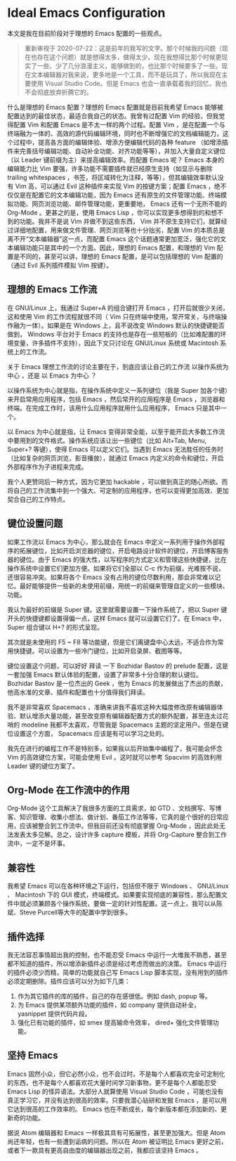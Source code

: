 # Ideal Emacs Configuration


本文是我在目前阶段对于理想的 Emacs 配置的一些观点。

<!--more-->

> 重新审视于 2020-07-22：这是前年的我写的文字。那个时候我的问题（现在也存在这个问题）就是想得太多，做得太少。现在我想得比那个时候更现实了一些、少了几分浪漫主义，能够做到的，也比那个时候要多了一些。现在文本编辑器对我来说，更多地是一个工具，而不是玩具了，所以我现在主要使用 Visual Studio Code。但是 Emacs 也会一直承载着我的回忆，我也不会彻底放弃折腾它的。

什么是理想的 Emacs 配置？理想的 Emacs 配置就是目前我希望 Emacs 能够被配置达到的最佳状态，最适合我自己的状态。我曾有过配置 Vim 的经验，但我觉得配置 Vim 和配置 Emacs 是不太一样的两个过程。配置 Vim ，是在配置一个与终端融为一体的、高效的源代码编辑环境，同时也不断增强它的文档编辑能力，这个过程中，提高各方面的编辑体验、增添方便编辑代码的各种 feature （如增添插件来完善括号编辑功能、自动补全功能、对齐功能等等），并加入大量自定义键位（以 Leader 键前缀为主）来提高编辑效率。而配置 Emacs 呢？ Emacs 本身的编辑能力比 Vim 要强，许多功能不需要插件就已经原生支持（如显示与删除 trailing whitespaces ，书签，将区域转化为注释，等等），但其编辑效率默认没有 Vim 高，可以通过 Evil 这种插件来实现 Vim 的按键方案；配置 Emacs ，绝不仅仅是在配置它的文本编辑功能，因为 Emacs 还有原生的文件管理功能、终端模拟功能、网页浏览功能、邮件管理功能，更重要地， Emacs 还有一个无所不能的 Org-Mode 。更甚之的是，使用 Emacs Lisp ，你可以实现更多想得到的和想不到的功能。我并不是说 Vim 并做不到这些东西， Vim 并不原生支持它们，就算经过详细地配置，用来做文件管理、网页浏览等也十分拙劣，配置 Vim 的本质总是离不开“文本编辑器”这一点，而配置 Emacs 这个话题通常更加宽泛，强化它的文本编辑功能只是其中的一个方面。因此，理想的 Emacs 配置，和理想的 Vim 配置是不同的，甚至可以讲，理想的 Emacs 配置，是可以包括理想的 Vim 配置的（通过 Evil 系列插件模拟 Vim 按键）。

## 理想的 Emacs 工作流

在 GNU/Linux 上，我通过 Super+A 的组合键打开 Emacs ，打开后就很少关闭，这和使用 Vim 的工作流程就很不同（ Vim 只在终端中使用，常开常关，与终端操作融为一体）。如果是在 Windows 上，且不说改变 Windows 默认的快捷键能否做到， Windows 平台对于 Emacs 的支持也是存在一些短板的（比如难配置的环境变量，许多插件不支持），因此下文只讨论在 GNU/Linux 系统或 Macintosh 系统上的工作流。

关于 Emacs 理想工作流的讨论主要在于，到底应该让自己的工作流 以操作系统为中心 ，还是 以 Emacs 为中心 ？

以操作系统为中心就是指，在操作系统中定义一系列键位（我是 Super 加各个键）来开启常用应用程序，包括 Emacs ，然后常开的应用程序是 Emacs ，浏览器和终端。在完成工作时，该用什么应用程序就用什么应用程序， Emacs 只是其中一个。

以 Emacs 为中心就是指，让 Emacs 变得非常全能，以至于能开启大多数工作流中要用到的文件格式。操作系统应该让出一些键位（比如 Alt+Tab, Menu, Super+? 等键），使得 Emacs 可以定义它们。当遇到 Emacs 无法胜任的任务时（比如复杂的网页浏览，影音播放），就通过 Emacs 内定义的命令和键位，开启外部程序作为子进程来完成。

我个人更赞同后一种方式，因为它更加 hackable ，可以做到真正的随心所欲。而将自己的工作流集中到一个强大、可定制的应用程序，也可以变得更加高效、更加契合自己的工作特点。

## 键位设置问题

如果工作流以 Emacs 为中心，那么就会在 Emacs 中定义一系列用于操作外部程序的拓展键位，比如开启浏览器的键位，开启电路设计软件的键位，开启博客服务器的键位。由于 Emacs 的强大性，以写程序的方式定义和管理这些快捷键，比在操作系统中设置它们更加方便。如果将它们全部以 C-c 作为前缀，光难按不说，还很容易冲突。如果将各个 Emacs 没有占用的键位尽数利用，那会非常难以记忆。最好能够提供一些新的未使用前缀，用统一的前缀来管理自定义的一些模块、功能。

我认为最好的前缀是 Super 键。这里就需要设置一下操作系统了，把以 Super 键开头的快捷键都设置得偏一点，这样 Emacs 就可以设置它们了。在 Emacs 中， Super 组合键以 H+? 的形式呈现。

其次就是未使用的 F5 ~ F8 等功能键，但是它们离键盘中心太远，不适合作为常用快捷键。可以设置为一些冷门键位，比如开启录屏、截图等等。

键位设置这个问题，可以好好 拜读 一下 Bozhidar Bastov 的 prelude 配置，这是一套加强 Emacs 默认体验的配置，设置了非常多十分合理的默认键位。 Bozhidar Bastov 是一位杰出的 Geek ，他为 Emacs 的发展做出了杰出的贡献，他高水准的文章、插件和配置也十分值得我们拜读。

我不是非常喜欢 Spacemacs ，准确来讲我不喜欢这种大幅度修改原有编辑器体验、默认增添大量功能，甚至改变原有编辑器配置方式的额外配置，甚至连太过花哨的 modeline 我都不太喜欢，尽管我是 Spacemacs 主题的坚定用户。但是在键位设置这个方面， Spacemacs 应该是有可以学习之处的。

我先在进行的编程工作不是特别多，如果我以后开始集中编程了，我可能会怀念 Vim 的高效键位方案，可能会使用 Evil 。这时就可以参考 Spacvim 的高效利用 Leader 键的键位方案了。

## Org-Mode 在工作流中的作用

Org-Mode 这个工具解决了我很多方面的工具需求，如 GTD 、文档撰写、写博客、知识管理、收集小想法、做计划、番茄工作法等等，它真的是个很好的日常应用，应该被整合到工作流中。但我目前还没有彻底掌握 Org-Mode ，因此此处无法发表太多见解。总之，设计许多 capture 模板，并将 Org-Capture 整合到工作流中，一定不是坏事。

## 兼容性

我希望 Emacs 可以在各种环境之下运行，包括但不限于 Windows 、 GNU/Linux 、 Macintosh 下的 GUI 模式，终端模式。如果要实现彻底的兼容性，那么配置文件中就必须兼顾各个操作系统，要做一定的针对性配置。这一点上，我可以从陈斌、Steve Purcell等大牛的配置中学到很多。

## 插件选择

我无法容忍事情超出我的控制，也不能忍受 Emacs 中运行一大堆我不熟悉，甚至都不知道的插件，所以增添新插件必须是经过考虑而做出的决策。 Emacs 中运行的插件必须少而精，简单的功能就自己写 Emacs Lisp 脚本实现，没有用到的插件必须定期删除。插件应该可以分为如下几类：

1. 作为其它插件的库的插件，自己的存在感很低。例如 dash, popup 等。
2. 为 Emacs 提供某项额外功能的插件，如 company 提供自动补全， yasnippet 提供代码片段。
3. 强化已有功能的插件，如 smex 提高输命令效率， dired+ 强化文件管理功能。

## 坚持 Emacs

Emacs 固然小众，但它必然小众，也不会过时。不是每个人都喜欢完全可定制化的东西，也不是每个人都喜欢花大量时间学习新事物，更不是每个人都能忍受 Emacs Lisp 的怪异语法。大部分人就算使用 Visual Studio Code ，可能也没有真正学习它，并没有达到很高的效率。只要我潜心钻研和发掘 Emacs ，是可以用它达到很高的工作效率的。 Emacs 也在不断成长，每个新版本都在添加新的、更新奇的功能。

据说 Atom 编辑器和 Emacs 一样极其具有可拓展性，甚至更加强大。但是 Atom 尚还年轻，也有一些遭到诟病的问题。所以在 Atom 被证明比 Emacs 更好之前，或者下一款具有更高自由度的编辑器出现之前，我都应该坚持 Emacs 。
